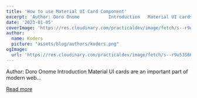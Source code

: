 ```yaml
---
title: 'How to use Material UI Card Component'
excerpt: 'Author: Doro Onome           Introduction   Material UI cards are an important part of modern web...'
date: '2023-01-05'
coverImage: 'https://res.cloudinary.com/practicaldev/image/fetch/s--r9u53S6K--/c_imagga_scale,f_auto,fl_progressive,h_420,q_auto,w_1000/https://dev-to-uploads.s3.amazonaws.com/uploads/articles/ubhocflp5owz1gt8ry2u.png'
author:
  name: Koders
  picture: "assets/blog/authors/koders.png"
ogImage:
  url: 'https://res.cloudinary.com/practicaldev/image/fetch/s--r9u53S6K--/c_imagga_scale,f_auto,fl_progressive,h_420,q_auto,w_1000/https://dev-to-uploads.s3.amazonaws.com/uploads/articles/ubhocflp5owz1gt8ry2u.png'
---
```


Author: Doro Onome           Introduction   Material UI cards are an important part of modern web...

[Read more](https://dev.to/refine/how-to-use-material-ui-card-component-2l2k)
